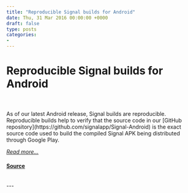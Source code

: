 ```yaml
---
title: "Reproducible Signal builds for Android"
date: Thu, 31 Mar 2016 00:00:00 +0000
draft: false
type: posts
categories: 
- 
---
```

# Reproducible Signal builds for Android

<br/>

<br/>
As of our latest Android release, Signal builds are reproducible. Reproducible builds help to verify that the source code in our [GitHub repository](https://github.com/signalapp/Signal-Android) is the exact source code used to build the compiled Signal APK being distributed through Google Play.

[_Read more..._](https://signal.org/blog/reproducible-android/)

#### [Source](https://signal.org/blog/reproducible-android/)

<br/>
---
